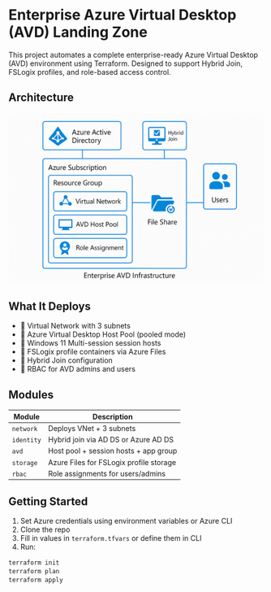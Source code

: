 # Enterprise Azure Virtual Desktop (AVD) Landing Zone

This project automates a complete enterprise-ready Azure Virtual Desktop (AVD) environment using Terraform. Designed to support Hybrid Join, FSLogix profiles, and role-based access control.

## Architecture

![AVD Architecture](./assets/avd-diagram.png)

## What It Deploys

- 🔹 Virtual Network with 3 subnets
- 🔹 Azure Virtual Desktop Host Pool (pooled mode)
- 🔹 Windows 11 Multi-session session hosts
- 🔹 FSLogix profile containers via Azure Files
- 🔹 Hybrid Join configuration
- 🔹 RBAC for AVD admins and users

## Modules

| Module   | Description                              |
|----------|------------------------------------------|
| `network` | Deploys VNet + 3 subnets                |
| `identity` | Hybrid join via AD DS or Azure AD DS   |
| `avd`     | Host pool + session hosts + app group   |
| `storage` | Azure Files for FSLogix profile storage |
| `rbac`    | Role assignments for users/admins       |

## Getting Started

1. Set Azure credentials using environment variables or Azure CLI
2. Clone the repo
3. Fill in values in `terraform.tfvars` or define them in CLI
4. Run:

```bash
terraform init
terraform plan
terraform apply
